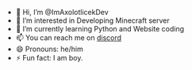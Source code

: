 - 👋 Hi, I’m @ImAxolotlicekDev
- 👀 I’m interested in Developing Minecraft server
- 🌱 I’m currently learning Python and Website coding
- 📫 You can reach me on [discord](https://discord.imaxolotlicek.eu)
- 😄 Pronouns: he/him
- ⚡ Fun fact: I am boy.
